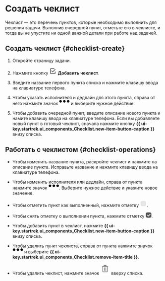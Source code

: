 # Создать чеклист

Чеклист — это перечень пунктов, которые необходимо выполнить для решения задачи. Выполнив очередной пункт, отметьте его в чеклисте, и тогда вы не упустите ни одной важной детали при работе над задачей.

## Создать чеклист {#checklist-create}

1. Откройте страницу задачи.

1. Нажмите кнопку ![](../../_assets/tracker/checklist-create.png) **Добавить чеклист**.

1. Введите название первого пункта списка и нажмите клавишу ввода на клавиатуре телефона. 

1. Чтобы указать исполнителя и дедлайн для этого пункта, справа от него нажмите значок ![](../../_assets/horizontal-ellipsis.svg) и выберите нужное действие.  

1. Чтобы добавить очередной пункт, введите описание нового пункта и намите клавишу ввода на клавиатуре телефона. Если вы добавляете новый пункт в готовый чеклист, сначала нажмите кнопку **{{ ui-key.startrek.ui_components_Checklist.new-item-button-caption }}** внизу списка.

## Работать с чеклистом {#checklist-operations}

* Чтобы изменить название пункта, раскройте чеклист и нажмите на описание пункта. Исправьте название и нажмите клавишу ввода на клавиатуре телефона.
  
* Чтобы изменить исполнителя или дедлайн, справа от пункта нажмите значок ![](../../_assets/horizontal-ellipsis.svg). Выберите нужное действие и укажите новое значение. 
  
* Чтобы отметить пункт как выполненный, нажмите отметку ![](../../_assets/tracker/checklist-checkbox.png).
  
* Чтобы снять отметку о выполнении пункта, нажмите отметку ![](../../_assets/tracker/checklist-checkmark.png).
  
* Чтобы добавить пункт в чеклист, нажмите **{{ ui-key.startrek.ui_components_Checklist.new-item-button-caption }}** внизу списка.
  
* Чтобы удалить пункт чеклиста, справа от пункта нажмите значок ![](../../_assets/horizontal-ellipsis.svg) и выберите **{{ ui-key.startrek.ui_components_Checklist.remove-item-title }}**.
  
* Чтобы удалить чеклист, нажмите значок ![](../../_assets/tracker/delete-checklist-mobile.png) вверху списка.

